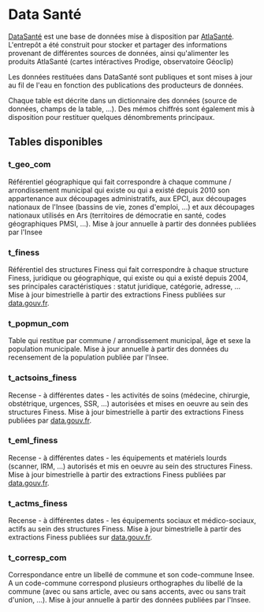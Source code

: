 # Data Santé

[DataSanté](https://www.atlasante.fr/accueil/presentation_du_projet/659_573/datasante) est une base de données mise à disposition par [AtlaSanté](www.atlasante.fr). L'entrepôt a été construit pour stocker et partager des informations provenant de différentes sources de données, ainsi qu'alimenter les produits AtlaSanté (cartes intéractives Prodige, observatoire Géoclip)

Les données restituées dans DataSanté sont publiques et sont mises à jour au fil de l'eau en fonction des publications des producteurs de données.

Chaque table est décrite dans un dictionnaire des données (source de données, champs de la table, …). Des mémos chiffrés sont également mis à disposition pour restituer quelques dénombrements principaux.

## Tables disponibles
### t_geo_com
Référentiel géographique qui fait correspondre à  chaque commune / arrondissement municipal qui existe ou qui a existé depuis 2010 son appartenance aux découpages administratifs, aux EPCI, aux découpages nationaux de l'Insee (bassins de vie, zones d'emploi, ...) et aux découpages nationaux utilisés en Ars (territoires de démocratie en santé, codes géographiques PMSI, ...).
Mise à jour annuelle à partir des données publiées par l'Insee

### t_finess
Référentiel des structures Finess qui fait correspondre à chaque structure Finess, juridique ou géographique, qui existe ou qui a existé depuis 2004, ses principales caractéristiques : statut juridique, catégorie, adresse, ...
Mise à jour bimestrielle à partir des extractions Finess publiées sur [data.gouv.fr](https://www.data.gouv.fr/).

### t_popmun_com
Table qui restitue par commune / arrondissement municipal, âge et sexe la population municipale.
Mise à jour annuelle à partir des données du recensement de la population publiée par l'Insee.

### t_actsoins_finess
Recense - à différentes dates - les activités de soins (médecine, chirurgie,  obstétrique, urgences, SSR, ...) autorisées et mises en oeuvre au sein des structures Finess.
Mise à jour bimestrielle à partir des extractions Finess publiées par [data.gouv.fr](https://www.data.gouv.fr/).

### t_eml_finess
Recense - à différentes dates - les équipements et matériels lourds (scanner, IRM, ...) autorisés et mis en oeuvre au sein des structures Finess.
Mise à jour bimestrielle à partir des extractions Finess publiées par [data.gouv.fr](https://www.data.gouv.fr/).

### t_actms_finess
Recense - à différentes dates - les équipements sociaux et médico-sociaux, actifs au sein des structures Finess.
Mise à jour bimestrielle à partir des extractions Finess publiées sur [data.gouv.fr](https://www.data.gouv.fr/).

### t_corresp_com
Correspondance entre un libellé de commune et son code-commune Insee. A un code-commune correspond plusieurs orthographes du libellé de la commune (avec ou sans article, avec ou sans accents, avec ou sans trait d'union, ...).
Mise à jour annuelle à partir des données publiées par l'Insee.



